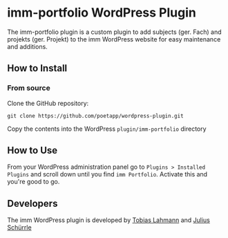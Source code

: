 # imm-portfolio WordPress Plugin

The imm-portfolio plugin is a custom plugin to add subjects (ger. Fach) and projekts (ger. Projekt) to the imm WordPress website for easy maintenance and additions.

## How to Install

### From source

Clone the GitHub repository:  

`git clone https://github.com/poetapp/wordpress-plugin.git`

Copy the contents into the WordPress `plugin/imm-portfolio` directory

## How to Use

From your WordPress administration panel go to `Plugins > Installed Plugins` and scroll down until you find `imm Portfolio`. Activate this and you're good to go.

## Developers

The imm WordPress plugin is developed by [Tobias Lahmann](https://github.com/tlahmann) and [Julius Schürrle](https://github.com/JuliusSchuerrle)
